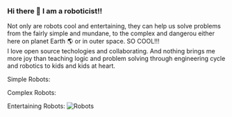 ### Hi there 👋  I am a roboticist!!  
Not only are robots cool and entertaining, they can help us solve problems from the fairly simple and mundane, to the complex and dangerou either here on planet Earth :earth_americas: or in outer space. SO COOL!!!  
I love open source techologies and collaborating.  And nothing brings me more joy than teaching logic and problem solving through engineering cycle and robotics to kids and kids at heart. 

Simple Robots:

Complex Robots:

Entertaining Robots:
![Robots](https://github.com/wegunterjr/wegunterjr/blob/master/images/gallery_xlarge.jpg.jpg)

<!--
**wegunterjr/wegunterjr** is a ✨ _special_ ✨ repository because its `README.md` (this file) appears on your GitHub profile.

Here are some ideas to get you started:

- 🔭 I’m currently working on ...
- 🌱 I’m currently learning ...
- 👯 I’m looking to collaborate on ...
- 🤔 I’m looking for help with ...
- 💬 Ask me about ...
- 📫 How to reach me: ...
- 😄 Pronouns: ...
- ⚡ Fun fact: ...
-->

